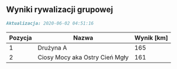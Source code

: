 ## Wyniki rywalizacji grupowej

```markdown
Aktualizacja: 2020-06-02 04:51:16
```

Pozycja | Nazwa | Wynik [km] |
------------ | -------------  | -------------
 1 |Drużyna A | 165 
 2 |Ciosy Mocy aka Ostry Cień Mgły | 161